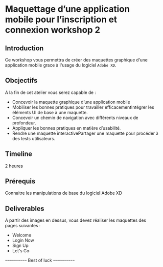 # Maquettage d’une application mobile pour l’inscription et connexion workshop 2

## Introduction
Ce workshop vous permettra de créer des maquettes graphique d'une application mobile grace à l'usage du logiciel ```Adobe XD```.

## Obcjectifs

A la fin de cet atelier vous serez capable de :
* Concevoir la maquette graphique d’une application mobile
* Mobiliser les bonnes pratiques pour travailler efficacementIntégrer les éléments UI de base à une maquette. 
* Concevoir un chemin de navigation avec différents niveaux de profondeur. 
* Appliquer les bonnes pratiques en matière d’usabilité. 
* Rendre une maquette interactivePartager une maquette pour procéder à des tests utilisateurs.

## Timeline
2 heures

## Prérequis
Connaitre les manipulations de base du logiciel Adobe XD

## Deliverables
A partir des images en dessus, vous devez réaliser les maquettes des pages suivantes :
* Welcome
* Login Now
* Sign Up
* Let's Go



----------- Best of luck -----------
